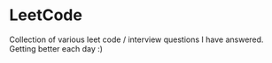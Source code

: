 # LeetCode
Collection of various leet code / interview questions I have answered. Getting better each day :)
